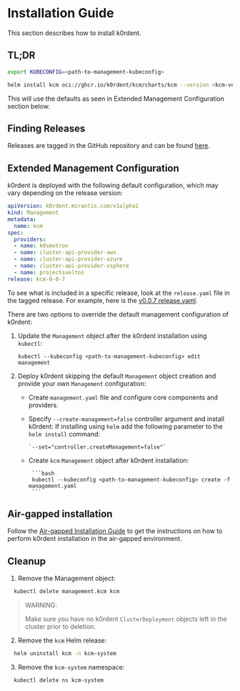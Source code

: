 # Installation Guide

This section describes how to install k0rdent.

## TL;DR

```bash
export KUBECONFIG=<path-to-management-kubeconfig>
```

```bash
helm install kcm oci://ghcr.io/k0rdent/kcm/charts/kcm --version <kcm-version> -n kcm-system --create-namespace
```

This will use the defaults as seen in Extended Management Configuration section below.

## Finding Releases

Releases are tagged in the GitHub repository and can be found [here](https://github.com/k0rdent/kcm/tags).

## Extended Management Configuration

k0rdent is deployed with the following default configuration, which may vary
depending on the release version:

```yaml
apiVersion: k0rdent.mirantis.com/v1alpha1
kind: Management
metadata:
  name: kcm
spec:
  providers:
  - name: k0smotron
  - name: cluster-api-provider-aws
  - name: cluster-api-provider-azure
  - name: cluster-api-provider-vsphere
  - name: projectsveltos
release: kcm-0-0-7
```
To see what is included in a specific release, look at the `release.yaml` file in the tagged release.
For example, here is the [v0.0.7 release.yaml](https://github.com/k0rdent/kcm/releases/download/v0.0.7/release.yaml).

There are two options to override the default management configuration of k0rdent:

1. Update the `Management` object after the k0rdent installation using `kubectl`:

    `kubectl --kubeconfig <path-to-management-kubeconfig> edit management`

2. Deploy k0rdent skipping the default `Management` object creation and provide your
   own `Management` configuration:

	- Create `management.yaml` file and configure core components and providers.
	- Specify `--create-management=false` controller argument and install k0rdent:
	  If installing using `helm` add the following parameter to the `helm
	  install` command:

		  `--set="controller.createManagement=false"`

	- Create `kcm` `Management` object after k0rdent installation:

           ```bash
           kubectl --kubeconfig <path-to-management-kubeconfig> create -f management.yaml
           ```

## Air-gapped installation

Follow the [Air-gapped Installation Guide](airgap.md) to get the instructions on
how to perform k0rdent installation in the air-gapped environment.

## Cleanup

1. Remove the Management object:

  ```bash
	kubectl delete management.kcm kcm
  ```

> WARNING: 
> 
> Make sure you have no k0rdent `ClusterDeployment` objects left in the cluster prior to deletion.

2. Remove the `kcm` Helm release:

  ```bash
	helm uninstall kcm -n kcm-system
  ```

3. Remove the `kcm-system` namespace:

  ```bash
	kubectl delete ns kcm-system
  ```
